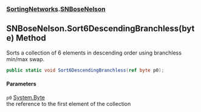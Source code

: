 ### [SortingNetworks](./SortingNetworks.md 'SortingNetworks').[SNBoseNelson](./SortingNetworks-SNBoseNelson.md 'SortingNetworks.SNBoseNelson')
## SNBoseNelson.Sort6DescendingBranchless(byte) Method
Sorts a collection of 6 elements in descending order using branchless min/max swap.  
```csharp
public static void Sort6DescendingBranchless(ref byte p0);
```
#### Parameters
<a name='SortingNetworks-SNBoseNelson-Sort6DescendingBranchless(byte)-p0'></a>
`p0` [System.Byte](https://docs.microsoft.com/en-us/dotnet/api/System.Byte 'System.Byte')  
the reference to the first element of the collection  
  
